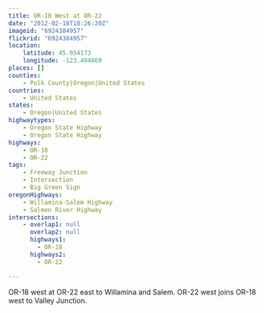 ```yaml
---
title: OR-18 West at OR-22
date: "2012-02-18T18:26:20Z"
imageid: "6924384957"
flickrid: "6924384957"
location:
    latitude: 45.054173
    longitude: -123.494869
places: []
counties:
    - Polk County|Oregon|United States
countries:
    - United States
states:
    - Oregon|United States
highwaytypes:
    - Oregon State Highway
    - Oregon State Highway
highways:
    - OR-18
    - OR-22
tags:
    - Freeway Junction
    - Intersection
    - Big Green Sign
oregonHighways:
    - Willamina-Salem Highway
    - Salmon River Highway
intersections:
    - overlap1: null
      overlap2: null
      highways1:
        - OR-18
      highways2:
        - OR-22

---
```

OR-18 west at OR-22 east to Willamina and Salem.  OR-22 west joins OR-18 west to Valley Junction.